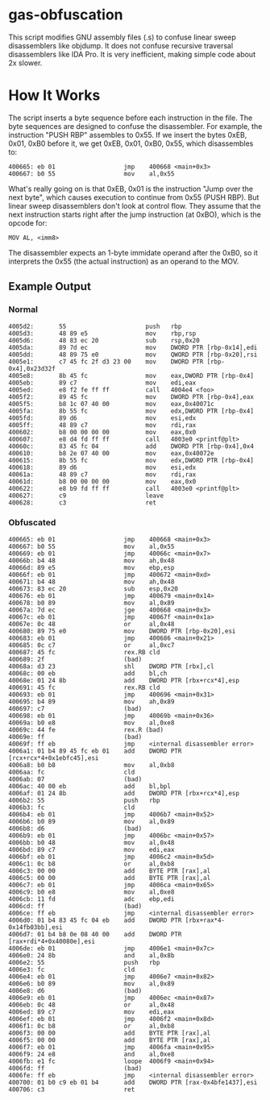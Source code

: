 gas-obfuscation
===============

This script modifies GNU assembly files (.s) to confuse linear sweep
disassemblers like objdump. It does not confuse recursive traversal
disassemblers like IDA Pro. It is very inefficient, making simple code about 2x
slower.

How It Works
===============

The script inserts a byte sequence before each instruction in the file. The byte
sequences are designed to confuse the disassembler. For example, the instruction
"PUSH RBP" assembles to 0x55. If we insert the bytes 0xEB, 0x01, 0xB0 before it,
we get 0xEB, 0x01, 0xB0, 0x55, which disassembles to:

    400665:	eb 01                	jmp    400668 <main+0x3>
    400667:	b0 55                	mov    al,0x55

What's really going on is that 0xEB, 0x01 is the instruction "Jump over the next
byte", which causes execution to continue from 0x55 (PUSH RBP). But linear sweep
disassemblers don't look at control flow. They assume that the next instruction
starts right after the jump instruction (at 0xBO), which is the opcode for:

    MOV AL, <imm8>

The disassembler expects an 1-byte immidate operand after the 0xB0, so it
interprets the 0x55 (the actual instruction) as an operand to the MOV.

Example Output
----------------

### Normal

    4005d2:       55                      push   rbp
    4005d3:       48 89 e5                mov    rbp,rsp
    4005d6:       48 83 ec 20             sub    rsp,0x20
    4005da:       89 7d ec                mov    DWORD PTR [rbp-0x14],edi
    4005dd:       48 89 75 e0             mov    QWORD PTR [rbp-0x20],rsi
    4005e1:       c7 45 fc 2f d3 23 00    mov    DWORD PTR [rbp-0x4],0x23d32f
    4005e8:       8b 45 fc                mov    eax,DWORD PTR [rbp-0x4]
    4005eb:       89 c7                   mov    edi,eax
    4005ed:       e8 f2 fe ff ff          call   4004e4 <foo>
    4005f2:       89 45 fc                mov    DWORD PTR [rbp-0x4],eax
    4005f5:       b8 1c 07 40 00          mov    eax,0x40071c
    4005fa:       8b 55 fc                mov    edx,DWORD PTR [rbp-0x4]
    4005fd:       89 d6                   mov    esi,edx
    4005ff:       48 89 c7                mov    rdi,rax
    400602:       b8 00 00 00 00          mov    eax,0x0
    400607:       e8 d4 fd ff ff          call   4003e0 <printf@plt>
    40060c:       83 45 fc 04             add    DWORD PTR [rbp-0x4],0x4
    400610:       b8 2e 07 40 00          mov    eax,0x40072e
    400615:       8b 55 fc                mov    edx,DWORD PTR [rbp-0x4]
    400618:       89 d6                   mov    esi,edx
    40061a:       48 89 c7                mov    rdi,rax
    40061d:       b8 00 00 00 00          mov    eax,0x0
    400622:       e8 b9 fd ff ff          call   4003e0 <printf@plt>
    400627:       c9                      leave  
    400628:       c3                      ret 


### Obfuscated

    400665:	eb 01                	jmp    400668 <main+0x3>
    400667:	b0 55                	mov    al,0x55
    400669:	eb 01                	jmp    40066c <main+0x7>
    40066b:	b4 48                	mov    ah,0x48
    40066d:	89 e5                	mov    ebp,esp
    40066f:	eb 01                	jmp    400672 <main+0xd>
    400671:	b4 48                	mov    ah,0x48
    400673:	83 ec 20             	sub    esp,0x20
    400676:	eb 01                	jmp    400679 <main+0x14>
    400678:	b0 89                	mov    al,0x89
    40067a:	7d ec                	jge    400668 <main+0x3>
    40067c:	eb 01                	jmp    40067f <main+0x1a>
    40067e:	0c 48                	or     al,0x48
    400680:	89 75 e0             	mov    DWORD PTR [rbp-0x20],esi
    400683:	eb 01                	jmp    400686 <main+0x21>
    400685:	0c c7                	or     al,0xc7
    400687:	45 fc                	rex.RB cld    
    400689:	2f                   	(bad)  
    40068a:	d3 23                	shl    DWORD PTR [rbx],cl
    40068c:	00 eb                	add    bl,ch
    40068e:	01 24 8b             	add    DWORD PTR [rbx+rcx*4],esp
    400691:	45 fc                	rex.RB cld    
    400693:	eb 01                	jmp    400696 <main+0x31>
    400695:	b4 89                	mov    ah,0x89
    400697:	c7                   	(bad)  
    400698:	eb 01                	jmp    40069b <main+0x36>
    40069a:	b0 e8                	mov    al,0xe8
    40069c:	44 fe                	rex.R (bad)  
    40069e:	ff                   	(bad)  
    40069f:	ff eb                	jmp    <internal disassembler error>
    4006a1:	01 b4 89 45 fc eb 01 	add    DWORD PTR [rcx+rcx*4+0x1ebfc45],esi
    4006a8:	b0 b8                	mov    al,0xb8
    4006aa:	fc                   	cld    
    4006ab:	07                   	(bad)  
    4006ac:	40 00 eb             	add    bl,bpl
    4006af:	01 24 8b             	add    DWORD PTR [rbx+rcx*4],esp
    4006b2:	55                   	push   rbp
    4006b3:	fc                   	cld    
    4006b4:	eb 01                	jmp    4006b7 <main+0x52>
    4006b6:	b0 89                	mov    al,0x89
    4006b8:	d6                   	(bad)  
    4006b9:	eb 01                	jmp    4006bc <main+0x57>
    4006bb:	b0 48                	mov    al,0x48
    4006bd:	89 c7                	mov    edi,eax
    4006bf:	eb 01                	jmp    4006c2 <main+0x5d>
    4006c1:	0c b8                	or     al,0xb8
    4006c3:	00 00                	add    BYTE PTR [rax],al
    4006c5:	00 00                	add    BYTE PTR [rax],al
    4006c7:	eb 01                	jmp    4006ca <main+0x65>
    4006c9:	b0 e8                	mov    al,0xe8
    4006cb:	11 fd                	adc    ebp,edi
    4006cd:	ff                   	(bad)  
    4006ce:	ff eb                	jmp    <internal disassembler error>
    4006d0:	01 b4 83 45 fc 04 eb 	add    DWORD PTR [rbx+rax*4-0x14fb03bb],esi
    4006d7:	01 b4 b8 0e 08 40 00 	add    DWORD PTR [rax+rdi*4+0x40080e],esi
    4006de:	eb 01                	jmp    4006e1 <main+0x7c>
    4006e0:	24 8b                	and    al,0x8b
    4006e2:	55                   	push   rbp
    4006e3:	fc                   	cld    
    4006e4:	eb 01                	jmp    4006e7 <main+0x82>
    4006e6:	b0 89                	mov    al,0x89
    4006e8:	d6                   	(bad)  
    4006e9:	eb 01                	jmp    4006ec <main+0x87>
    4006eb:	0c 48                	or     al,0x48
    4006ed:	89 c7                	mov    edi,eax
    4006ef:	eb 01                	jmp    4006f2 <main+0x8d>
    4006f1:	0c b8                	or     al,0xb8
    4006f3:	00 00                	add    BYTE PTR [rax],al
    4006f5:	00 00                	add    BYTE PTR [rax],al
    4006f7:	eb 01                	jmp    4006fa <main+0x95>
    4006f9:	24 e8                	and    al,0xe8
    4006fb:	e1 fc                	loope  4006f9 <main+0x94>
    4006fd:	ff                   	(bad)  
    4006fe:	ff eb                	jmp    <internal disassembler error>
    400700:	01 b0 c9 eb 01 b4    	add    DWORD PTR [rax-0x4bfe1437],esi
    400706:	c3                   	ret    

